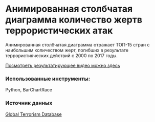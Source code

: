 # Анимированная столбчатая диаграмма количество жертв террористических атак
Анимированная столбчатая диаграмма отражает ТОП-15 стран с наибольшим количеством жерт, погибших в результате террористияческих действий с 2000 по 2017 годы.

[Посмотреть результатирующее видео можно здесь](https://www.instagram.com/p/CTclALIC3_p/?utm_source=ig_web_copy_link)

### Использованные инструменты:
Python, BarChartRace

### Источник данных
[Global Terrorism Database](https://www.start.umd.edu/gtd/analysis/)
